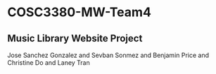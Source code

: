 # COSC3380-MW-Team4

## Music Library Website Project

Jose Sanchez Gonzalez and Sevban Sonmez and Benjamin Price and Christine Do and Laney Tran
